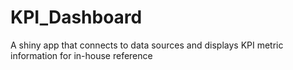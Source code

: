 # KPI_Dashboard
A shiny app that connects to data sources and displays KPI metric information for in-house reference
